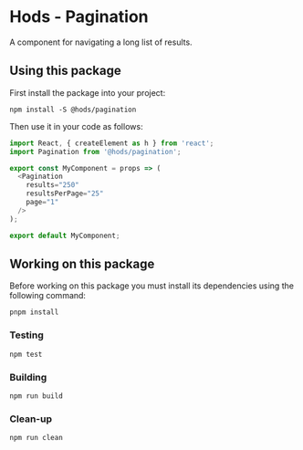Hods - Pagination
=================

A component for navigating a long list of results.

Using this package
------------------

First install the package into your project:

```shell
npm install -S @hods/pagination
```

Then use it in your code as follows:

```js
import React, { createElement as h } from 'react';
import Pagination from '@hods/pagination';

export const MyComponent = props => (
  <Pagination
    results="250"
    resultsPerPage="25"
    page="1"
  />
);

export default MyComponent;
```


Working on this package
-----------------------

Before working on this package you must install its dependencies using
the following command:

```shell
pnpm install
```


### Testing

```shell
npm test
```


### Building

```shell
npm run build
```


### Clean-up

```shell
npm run clean
```
